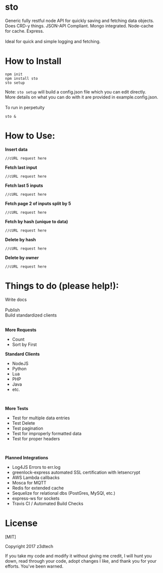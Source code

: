 # sto
Generic fully restful node API for quickly saving and fetching data objects. Does CRD-y things. JSON-API Compliant. Mongo integrated. Node-cache for cache. Express.
<br /><br />
Ideal for quick and simple logging and fetching.
<br />

# How to Install

```
npm init
npm install sto
sto setup
```

Note: `sto setup` will build a config.json file which you can edit directly. <br />More details on what you can do with it are provided in example.config.json.
<br /><br />
To run in perpetuity

```
sto &
```


# How to Use:

**Insert data**
```
//cURL request here

```

**Fetch last input**
```
//cURL request here

```

**Fetch last 5 inputs**
```
//cURL request here

```

**Fetch page 2 of inputs split by 5**
```
//cURL request here

```

**Fetch by hash (unique to data)**
```
//cURL request here

```

**Delete by hash**
```
//cURL request here
```

**Delete by owner**
```
//cURL request here
```

# Things to do (please help!):

Write docs<br />															
Publish	<br />
Build standardized clients<br />
<br />

**More Requests**
* Count
* Sort by First

**Standard Clients**
* NodeJS
* Python
* Lua
* PHP
* Java
* etc.

<br />

**More Tests**																
* Test for multiple data entries 				
* Test Delete 									
* Test pagination 								
* Test for improperly formatted data 			
* Test for proper headers						

<br />


**Planned Integrations**
* Log4JS Errors to err.log											
* greenlock-express automated SSL certification with letsencrypt											
* AWS Lambda callbacks														
* Mosca for MQTT																
* Redis for extended cache															
* Sequelize for relational dbs (PostGres, MySQl, etc.)
* express-ws for sockets										
* Travis CI / Automated Build Checks

# License

[MIT]

Copyright 2017 z3dtech 

If you take my code and modify it without giving me credit, I will hunt you down, read through your code, adopt changes I like, and thank you for your efforts. You've been warned.
